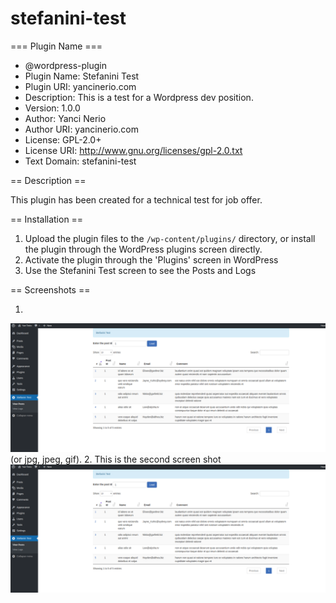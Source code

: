 # stefanini-test

=== Plugin Name ===

* @wordpress-plugin
 * Plugin Name:       Stefanini Test
 * Plugin URI:        yancinerio.com
 * Description:       This is a test for a Wordpress dev position.
 * Version:           1.0.0
 * Author:            Yanci Nerio
 * Author URI:        yancinerio.com
 * License:           GPL-2.0+
 * License URI:       http://www.gnu.org/licenses/gpl-2.0.txt
 * Text Domain:       stefanini-test

== Description ==

This plugin has been created for a technical test for job offer.

== Installation ==

1. Upload the plugin files to the `/wp-content/plugins/` directory, or install the plugin through the WordPress plugins screen directly.
2. Activate the plugin through the 'Plugins' screen in WordPress
3. Use the Stefanini Test screen to see the Posts and Logs


== Screenshots ==

1. 
![stefanini-test](https://raw.githubusercontent.com/YanNerio/stefanini-test/master/assets/1.png)
(or jpg, jpeg, gif).
2. This is the second screen shot
![stefanini-test](https://raw.githubusercontent.com/YanNerio/stefanini-test/master/assets/1.png)

